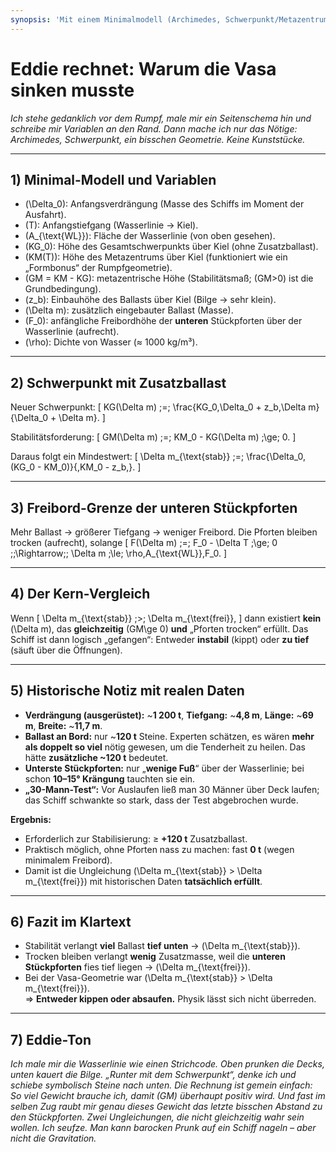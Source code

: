 ```yaml
---
synopsis: 'Mit einem Minimalmodell (Archimedes, Schwerpunkt/Metazentrum, Freibord) zeigt Eddie, dass die Vasa zugleich zu wenig stabil (GM<0) und zu wenig Freibord hatte: Der nötige Zusatzballast hätte die unteren Stückpforten nass gemacht – also kippen oder absaufen.'
---
```


# Eddie rechnet: Warum die Vasa sinken musste

*Ich stehe gedanklich vor dem Rumpf, male mir ein Seitenschema hin und schreibe
mir Variablen an den Rand. Dann mache ich nur das Nötige: Archimedes,
Schwerpunkt, ein bisschen Geometrie. Keine Kunststücke.*

---

## 1) Minimal-Modell und Variablen

- \(\Delta_0\): Anfangsverdrängung (Masse des Schiffs im Moment der Ausfahrt).  
- \(T\): Anfangstiefgang (Wasserlinie → Kiel).  
- \(A_{\text{WL}}\): Fläche der Wasserlinie (von oben gesehen).  
- \(KG_0\): Höhe des Gesamtschwerpunkts über Kiel (ohne Zusatzballast).  
- \(KM(T)\): Höhe des Metazentrums über Kiel (funktioniert wie ein „Formbonus“ der Rumpfgeometrie).  
- \(GM = KM - KG\): metazentrische Höhe (Stabilitätsmaß; \(GM>0\) ist die Grundbedingung).  
- \(z_b\): Einbauhöhe des Ballasts über Kiel (Bilge → sehr klein).  
- \(\Delta m\): zusätzlich eingebauter Ballast (Masse).  
- \(F_0\): anfängliche Freibordhöhe der **unteren** Stückpforten über der Wasserlinie (aufrecht).  
- \(\rho\): Dichte von Wasser (≈ 1000 kg/m³).

---

## 2) Schwerpunkt mit Zusatzballast

Neuer Schwerpunkt: \[ KG(\Delta m) \;=\; \frac{KG_0\,\Delta_0 + z_b\,\Delta
m}{\Delta_0 + \Delta m}. \]

Stabilitätsforderung: \[ GM(\Delta m) \;=\; KM_0 - KG(\Delta m) \;\ge\; 0. \]

Daraus folgt ein Mindestwert: \[ \Delta m_{\text{stab}} \;=\;
\frac{\Delta_0\,(KG_0 - KM_0)}{\,KM_0 - z_b\,}. \]

---

## 3) Freibord-Grenze der unteren Stückpforten

Mehr Ballast → größerer Tiefgang → weniger Freibord. Die Pforten bleiben trocken
(aufrecht), solange \[ F(\Delta m) \;=\; F_0 - \Delta T \;\ge\; 0
\;\;\Rightarrow\;\; \Delta m \;\le\; \rho\,A_{\text{WL}}\,F_0. \]

---

## 4) Der Kern-Vergleich

Wenn \[ \Delta m_{\text{stab}} \;>\; \Delta m_{\text{frei}}, \] dann existiert
**kein** \(\Delta m\), das **gleichzeitig** \(GM\ge 0\) **und** „Pforten
trocken“ erfüllt. Das Schiff ist dann logisch „gefangen“: Entweder **instabil**
(kippt) oder **zu tief** (säuft über die Öffnungen).

---

## 5) Historische Notiz mit realen Daten

- **Verdrängung (ausgerüstet):** ~**1 200 t**, **Tiefgang:** ~**4,8 m**, **Länge:** ~**69 m**, **Breite:** ~**11,7 m**.   
- **Ballast an Bord:** nur ~**120 t** Steine. Experten schätzen, es wären **mehr als doppelt so viel** nötig gewesen, um die Tenderheit zu heilen. Das hätte **zusätzliche ~120 t** bedeutet.   
- **Unterste Stückpforten:** nur „**wenige Fuß**“ über der Wasserlinie; bei schon **10–15° Krängung** tauchten sie ein.   
- **„30-Mann-Test“:** Vor Auslaufen ließ man 30 Männer über Deck laufen; das Schiff schwankte so stark, dass der Test abgebrochen wurde.   

**Ergebnis:**
- Erforderlich zur Stabilisierung: ≥ **+120 t** Zusatzballast.  
- Praktisch möglich, ohne Pforten nass zu machen: fast **0 t** (wegen minimalem Freibord).  
- Damit ist die Ungleichung \(\Delta m_{\text{stab}} > \Delta m_{\text{frei}}\) mit historischen Daten **tatsächlich erfüllt**.

---

## 6) Fazit im Klartext

- Stabilität verlangt **viel** Ballast **tief unten** → \(\Delta m_{\text{stab}}\).  
- Trocken bleiben verlangt **wenig** Zusatzmasse, weil die **unteren Stückpforten** fies tief liegen → \(\Delta m_{\text{frei}}\).  
- Bei der Vasa-Geometrie war \(\Delta m_{\text{stab}} > \Delta m_{\text{frei}}\).  
⇒ **Entweder kippen oder absaufen.** Physik lässt sich nicht überreden.

---

## 7) Eddie-Ton

*Ich male mir die Wasserlinie wie einen Strichcode. Oben prunken die Decks,
unten kauert die Bilge. „Runter mit dem Schwerpunkt“, denke ich und schiebe
symbolisch Steine nach unten. Die Rechnung ist gemein einfach: So viel Gewicht
brauche ich, damit \(GM\) überhaupt positiv wird. Und fast im selben Zug raubt
mir genau dieses Gewicht das letzte bisschen Abstand zu den Stückpforten. Zwei
Ungleichungen, die nicht gleichzeitig wahr sein wollen. Ich seufze. Man kann
barocken Prunk auf ein Schiff nageln – aber nicht die Gravitation.*
